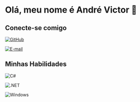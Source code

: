 
# Olá, meu nome é André Victor 👋
 
 
 
 
##                                 Conecte-se comigo 

[![GitHub](https://img.shields.io/badge/GitHub-100000?style=for-the-badge&logo=github&logoColor=white)](https://github.com/AndreVictorB) 

 [![E-mail](https://img.shields.io/badge/-Email-000?style=for-the-badge&logo=microsoft-outlook&logoColor=007BFF)](mailto:andre.victor.belchior@gmail.com)

## Minhas Habilidades 

![C#](https://img.shields.io/badge/C%23-239120?style=for-the-badge&logo=c-sharp&logoColor=white)

![.NET](https://img.shields.io/badge/.NET-5C2D91?style=for-the-badge&logo=.net&logoColor=white)

![Windows](https://img.shields.io/badge/Windows-000?style=for-the-badge&logo=windows&logoColor=2CA5E0)